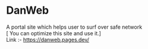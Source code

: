 # DanWeb
A portal site which helps user to surf over safe network <br>
[ You can optimize this site and use it.]<br>
Link :- https://danweb.pages.dev/
